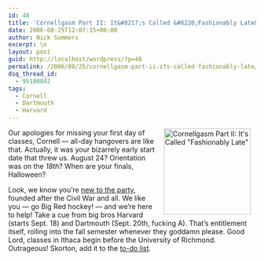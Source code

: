 ```yaml
---
id: 48
title: 'Cornellgasm Part II: It&#8217;s Called &#8220;Fashionably Late&#8221;'
date: 2006-08-25T12:07:15+00:00
author: Nick Summers
excerpt: \n
layout: post
guid: http://localhost/wordpress/?p=48
permalink: /2006/08/25/cornellgasm-part-ii-its-called-fashionably-late/
dsq_thread_id:
  - 95100842
tags:
  - Cornell
  - Dartmouth
  - Harvard
---
```

<img width="177" hspace="10" height="175" border="0" align="right" src="http://www.ivygateblog.com/wp-content/uploads/2006/08/belated-birthday2.jpg" alt="Cornellgasm Part II: It's Called &quot;Fashionably Late&quot;" />Our apologies for missing your first day of classes, Cornell &#8212; all-day hangovers are like that. Actually, it was your bizarrely early start date that threw us. August 24? Orientation was on the _18th_? When are your finals, Halloween?

Look, we know you&#8217;re [new to the party](http://www.ivygateblog.com/2006/07/do_you_know_who_youre_dealing.html), founded after the Civil War and all. We like you &#8212; go Big Red hockey! &#8212; and we&#8217;re here to help! Take a cue from big bros Harvard (starts Sept. 18) and Dartmouth (Sept. 20th, fucking A). That&#8217;s entitlement itself, rolling into the fall semester whenever they goddamn please. Good Lord, classes in Ithaca begin before the University of Richmond. Outrageous! Skorton, add it to the [to-do list](http://www.ivygateblog.com/2006/08/cornellgasm_president_skortons_first_day.html).